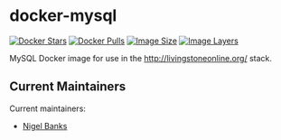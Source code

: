 # docker-mysql

[![Docker Stars](https://img.shields.io/docker/stars/livingstoneonline/mysql.svg)][hub]
[![Docker Pulls](https://img.shields.io/docker/pulls/livingstoneonline/mysql.svg)][hub]
[![Image Size](https://img.shields.io/imagelayers/image-size/livingstoneonline/livingstone/latest.svg)](https://imagelayers.io/?images=livingstoneonline/mysql:latest)
[![Image Layers](https://img.shields.io/imagelayers/layers/livingstoneonline/livingstone/latest.svg)](https://imagelayers.io/?images=livingstoneonline/mysql:latest)

MySQL Docker image for use in the http://livingstoneonline.org/ stack.

## Current Maintainers

Current maintainers:

* [Nigel Banks](https://github.com/nigelgbanks)

[hub]: https://hub.docker.com/r/livingstoneonline/mysql/
